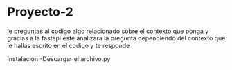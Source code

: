 # Proyecto-2
le preguntas al codigo algo relacionado sobre el contexto que ponga y gracias a la fastapi este analizara la pregunta dependiendo del contexto que le hallas escrito en el codigo y te responde

Instalacion
-Descargar el archivo.py

